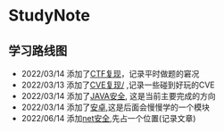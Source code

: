 # StudyNote


## 学习路线图

- 2022/03/14 添加了[CTF复现](CTF复现/)，记录平时做题的窘况
- 2022/03/13 添加了[CVE复现/](CVE复现/) ,记录一些碰到好玩的CVE
- 2022/03/14 添加了[JAVA安全](JAVA安全/), 这是当前主要完成的方向
- 2022/03/14 添加了[安卓](安卓/),这是后面会慢慢学的一个模块
- 2022/06/14 添加[net安全](net安全/),先占一个位置(记录文章)
